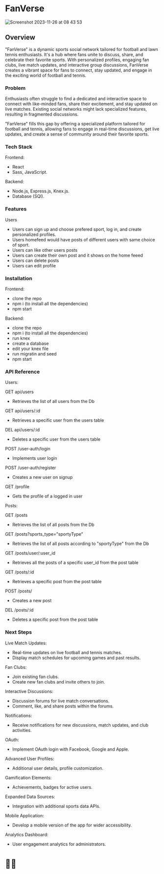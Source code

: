 # FanVerse

![Screenshot 2023-11-26 at 08 43 53](https://github.com/olusanyaJ/fanVerse-client/assets/145439880/8e5ad672-98de-4df2-80d7-8ba2095b5afb)


## Overview

"FanVerse" is a dynamic sports social network tailored for football and lawn tennis enthusiasts. It's a hub where fans unite to discuss, share, and celebrate their favorite sports. With personalized profiles, engaging fan clubs, live match updates, and interactive group discussions, FanVerse creates a vibrant space for fans to connect, stay updated, and engage in the exciting world of football and tennis.

### Problem

Enthusiasts often struggle to find a dedicated and interactive space to connect with like-minded fans, share their excitement, and stay updated on live matches. Existing social networks might lack specialized features, resulting in fragmented discussions.

"FanVerse" fills this gap by offering a specialized platform tailored for football and tennis, allowing fans to engage in real-time discussions, get live updates, and create a sense of community around their favorite sports.

### Tech Stack

Frontend:

- React
- Sass, JavaScript.

Backend:

- Node.js, Express.js, Knex.js.
- Database (SQl).

### Features

Users

- Users can sign up and choose prefered sport, log in, and create personalized profiles.
- Users homefeed would have posts of different users with same choice of sport.
- Users can like other users posts
- Users can create their own post and it shows on the home feeed
- Users can delete posts
- Users can edit profile

### Installation

Frontend:

- clone the repo
- npm i (to install all the dependencies)
- npm start

Backend:

- clone the repo
- npm i (to install all the dependencies)
- run knex
- create a database
- edit your knex file
- run migratin and seed
- npm start

### API Reference

Users:

GET api/users
  - Retrieves the list of all users from the Db

GET api/users/:id
  - Retrieves a specific user from the users table
    
DEL api/users/:id
  - Deletes a specific user from the users table

POST /user-auth/login
  - Implements user login

POST /user-auth/register
  - Creates a new user on signup

GET /profile
  - Gets the profile of a logged in user

Posts:

GET /posts
  - Retrieves the list of all posts from the Db
    
GET /posts?sports_type="sportyType"
  - Retrieves the list of all posts according to "sportyType" from the Db

GET /posts/user/:user_id
  - Retrieves all the posts of a specific user_id from the post table

GET /posts/:id
  - Retrieves a specific post from the post table

POST /posts/
  - Creates a new post

DEL /posts/:id
  - Deletes a specific post from the post table

### Next Steps

Live Match Updates:

- Real-time updates on live football and tennis matches.
- Display match schedules for upcoming games and past results.

Fan Clubs:

- Join existing fan clubs.
- Create new fan clubs and invite others to join.

Interactive Discussions:

- Discussion forums for live match conversations.
- Comment, like, and share posts within the forums.

Notifications:

- Receive notifications for new discussions, match updates, and club activities.

OAuth:

- Implement OAuth login with Facebook, Google and Apple.

Advanced User Profiles:

- Additional user details, profile customization.

Gamification Elements:

- Achievements, badges for active users.

Expanded Data Sources:

- Integration with additional sports data APIs.

Mobile Application:

- Develop a mobile version of the app for wider accessibility.

Analytics Dashboard:

- User engagement analytics for administrators.

# 🫶🏽
